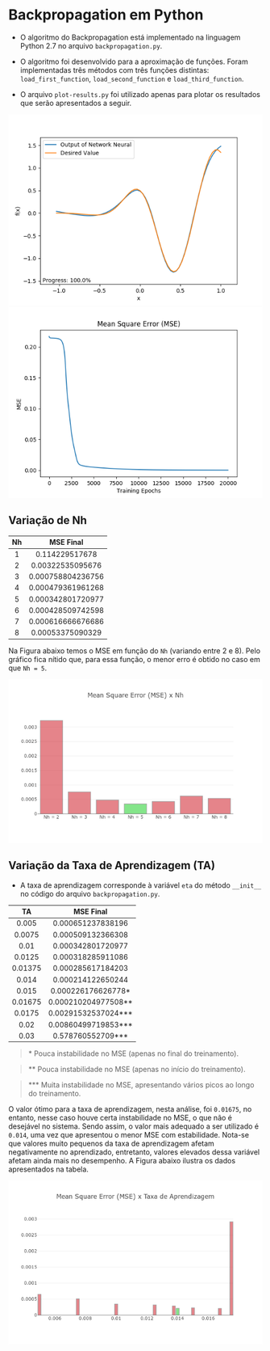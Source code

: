 # Backpropagation em Python

- O algoritmo do Backpropagation está implementado na linguagem Python 2.7 no arquivo `backpropagation.py`.

- O algoritmo foi desenvolvido para a aproximação de funções. Foram implementadas três métodos com três funções distintas: `load_first_function`, `load_second_function` e `load_third_function`.

- O arquivo `plot-results.py` foi utilizado apenas para plotar os resultados que serão apresentados a seguir.

![Resultado com a primeira função](imagens/resultado-backpropagation.png)
![Erro na aproximação da primeira função](imagens/MSE-backpropagation.png)

## Variação de Nh

Nh | MSE Final
:---: | :------:
1   | 0.114229517678
2   | 0.00322535095676
3   | 0.000758804236756
4   | 0.000479361961268
5   | 0.000342801720977
6   | 0.000428509742598
7   | 0.000616666676686
8   | 0.00053375090329

Na Figura abaixo temos o MSE em função do `Nh` (variando entre 2 e 8). Pelo gráfico fica nítido que, para essa função, o menor erro é obtido no caso em que `Nh = 5`.

![MSE em função de Nh](imagens/MSExNH.png)

## Variação da Taxa de Aprendizagem (TA)

- A taxa de aprendizagem corresponde à variável `eta` do método `__init__` no código do arquivo `backpropagation.py`.

TA | MSE Final
:---:  | :------:
0.005  | 0.000651237838196
0.0075 | 0.000509132366308
0.01   | 0.000342801720977
0.0125 | 0.000318285911086
0.01375| 0.000285617184203
0.014  | 0.000214122650244
0.015  | 0.000226176626778*
0.01675| 0.000210204977508**
0.0175 | 0.00291532537024***
0.02   | 0.00860499719853***
0.03   | 0.578760552709***

> \* Pouca instabilidade no MSE (apenas no final do treinamento).

> ** Pouca instabilidade no MSE (apenas no início do treinamento).

> *** Muita instabilidade no MSE, apresentando vários picos ao longo do treinamento.

O valor ótimo para a taxa de aprendizagem, nesta análise, foi `0.01675`, no entanto, nesse caso houve certa instabilidade no MSE, o que não é desejável no sistema. Sendo assim, o valor mais adequado a ser utilizado é `0.014`, uma vez que apresentou o menor MSE com estabilidade. Nota-se que valores muito pequenos da taxa de aprendizagem afetam negativamente no aprendizado, entretanto, valores elevados dessa variável afetam ainda mais no desempenho. A Figura abaixo ilustra os dados apresentados na tabela.

![MSE em função de Nh](imagens/MSExTA.png)
